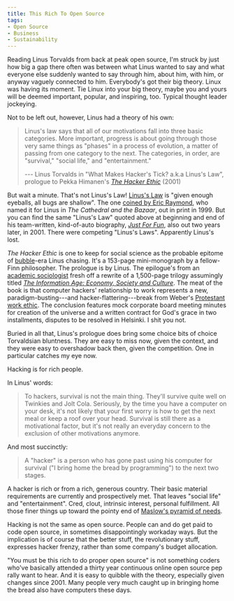 ```yaml
---
title: This Rich To Open Source
tags:
- Open Source
- Business
- Sustainability
---
```


Reading Linus Torvalds from back at peak open source, I'm struck by just how big a gap there often was between what Linus wanted to say and what everyone else suddenly wanted to say through him, about him, with him, or anyway vaguely connected to him.  Everybody's got their big theory.  Linux was having its moment.  Tie Linux into your big theory, maybe you and yours will be deemed important, popular, and inspiring, too.  Typical thought leader jockeying.

Not to be left out, however, Linus had a theory of his own:

> Linus's law says that all of our motivations fall into three basic categories.  More important, progress is about going through those very same things as "phases" in a process of evolution, a matter of passing from one category to the next.  The categories, in order, are "survival," "social life," and "entertainment."
>
> --- Linus Torvalds in "What Makes Hacker's Tick? a.k.a Linus's Law", prologue to Pekka Himanen's [_The Hacker Ethic_](https://www.penguinrandomhouse.com/books/80240/the-hacker-ethic-by-pekka-himanen/) (2001)

But wait a minute.  That's not Linus's Law!  [Linus's Law](https://en.wikipedia.org/wiki/Linus%27s_law) is "given enough eyeballs, all bugs are shallow".  The one [coined by Eric Raymond](http://www.catb.org/~esr/writings/cathedral-bazaar/cathedral-bazaar/ar01s04.html), who named it for Linus in  _The Cathedral and the Bazaar_, out in print in 1999.  But you can find the same "Linus's Law" quoted above at beginning and end of his team-written, kind-of-auto biography, [_Just For Fun_](https://www.harperbusiness.com/book/9780066620732/Just-for-Fun-Linus-Torvalds-and-David-Diamond/), also out two years later, in 2001.  There were competing "Linus's Laws".  Apparently Linus's lost.

_The Hacker Ethic_ is one to keep for social science as the probable epitome of [bubble](https://en.wikipedia.org/wiki/Dot-com_bubble)-era Linus chasing.  It's a 153-page mini-monograph by a fellow-Finn philosopher.  The prologue is by Linus.  The epilogue's from an [academic sociologist](https://en.wikipedia.org/wiki/Manuel_Castells) fresh off a rewrite of a 1,500-page trilogy assumingly titled [_The Information Age: Economy, Society and Culture_](https://en.wikipedia.org/wiki/The_Information_Age:_Economy,_Society_and_Culture).  The meat of the book is that computer hackers' relationship to work represents a new, paradigm-busting---and hacker-flattering---break from Weber's [Protestant work ethic](https://en.wikipedia.org/wiki/Protestant_work_ethic).  The conclusion features mock corporate board meeting minutes for creation of the universe and a written contract for God's grace in two installments, disputes to be resolved in Helsinki.  I shit you not.

Buried in all that, Linus's prologue does bring some choice bits of choice Torvaldsian bluntness.  They are easy to miss now, given the context, and they were easy to overshadow back then, given the competition.  One in particular catches my eye now.

Hacking is for rich people.

In Linus' words:

> To hackers, survival is not the main thing.  They'll survive quite well on Twinkies and Jolt Cola.  Seriously, by the time you have a computer on your desk, it's not likely that your first worry is how to get the next meal or keep a roof over your head.  Survival is still there as a motivational factor, but it's not really an everyday concern to the exclusion of other motivations anymore.

And most succinctly:

> A "hacker" is a person who has gone past using his computer for survival ("I bring home the bread by programming") to the next two stages.

A hacker is rich or from a rich, generous country.  Their basic material requirements are currently and prospectively met.  That leaves "social life" and "entertainment".  Cred, clout, intrinsic interest, personal fulfillment.  All those finer things up toward the pointy end of [Maslow's pyramid of needs](https://commons.wikimedia.org/w/index.php?title=File:MaslowHierarchy.png&oldid=707155329).

Hacking is not the same as open source.  People can and do get paid to code open source, in sometimes disappointingly workaday ways.  But the implication is of course that the better stuff, the revolutionary stuff, expresses hacker frenzy, rather than some company's budget allocation.

"You must be this rich to do proper open source" is not something coders who've basically attended a thirty year continuous online open source pep rally want to hear.  And it is easy to quibble with the theory, especially given changes since 2001.  Many people very much caught up in bringing home the bread also have computers these days.
